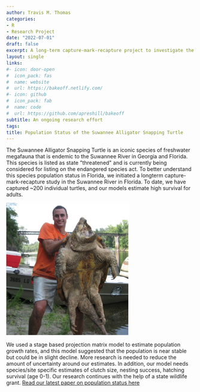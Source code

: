 ```yaml
---
author: Travis M. Thomas
categories:
- R
- Research Project
date: "2022-07-01"
draft: false
excerpt: A long-term capture-mark-recapture project to investigate the population status of the Suwannee Alligator Snapping Turtle.
layout: single
links:
#- icon: door-open
#  icon_pack: fas
#  name: website
#  url: https://bakeoff.netlify.com/
#- icon: github
#  icon_pack: fab
#  name: code
#  url: https://github.com/apreshill/bakeoff
subtitle: An ongoing research effort
tags:
title: Population Status of the Suwannee Alligator Snapping Turtle
---
```


The Suwannee Alligator Snapping Turtle is an iconic species of freshwater megafauna that is endemic to the Suwannee River in Georgia and Florida. This species is listed as state "threatened" and is currently being considered for listing on the endangered species act. To better understand this species population status in Florida, we initiated a longterm capture-mark-recapture study in the Suwannee River in Florida. To date, we have captured ~200 individual turtles, and our models estimate high survival for adults. 

<img src="images/Suarez_AST.jpg" alt="" width="65%" height="65%"/>

We used a stage based projection matrix model to estimate population growth rates, and this model suggested that the population is near stable but could be in slight decline. More research is needed to reduce the amount of uncertainty around our estimates. In addition, our model needs species/site specific estimates of clutch size, nesting success, hatching survival (age 0-1). Our research continues with the help of a state wildlife grant. [Read our latest paper on population status here](https://meridian.allenpress.com/ccb/article-abstract/21/1/2/483147/Population-Status-of-the-Suwannee-Alligator)  


